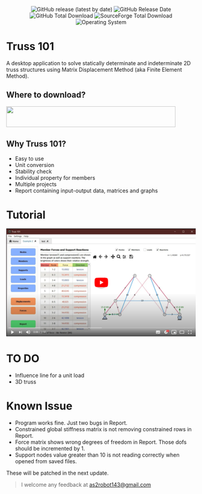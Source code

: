 <p align="center">
  <img alt="GitHub release (latest by date)" src="https://img.shields.io/github/v/release/MShawon/Truss-101?color=success&style=plastic">
  <img alt="GitHub Release Date" src="https://img.shields.io/github/release-date/MShawon/Truss-101?color=success&style=plastic">
  <img alt="GitHub Total Download" src="https://img.shields.io/github/downloads/MShawon/Truss-101/total?label=GitHub%20downloads&color=success&style=plastic">
  <img alt="SourceForge Total Download" src="https://img.shields.io/sourceforge/dt/truss-101?label=SourceForge%20downloads&color=success&style=plastic">
  <img alt="Operating System" src="https://img.shields.io/badge/OS-Windows-success?style=plastic">
</p>

# Truss 101
A desktop application to solve statically determinate and indeterminate 2D truss structures using Matrix Displacement Method (aka Finite Element Method).

## Where to download?
<p align='left'>
  <a href="https://github.com/MShawon/Truss-101/releases">
  <img src="https://img.shields.io/badge/v1.0.2-Download%20Truss%20101-green?logo=github&logoWidth=10&flat&logoColor=black" width="450" height="55">
  </a>
</p>

## Why Truss 101?
* Easy to use
* Unit conversion
* Stability check
* Individual property for members
* Multiple projects
* Report containing input-output data, matrices and graphs

# Tutorial 

[![YouTube video](Tutorial/YouTube_photo.png)](https://www.youtube.com/watch?v=5yi33cXewrU)


# TO DO

* Influence line for a unit load
* 3D truss

# Known Issue
* Program works fine. Just two bugs in Report.
* Constrained global stiffness matrix is not removing constrained rows in Report.
* Force matrix shows wrong degrees of freedom in Report. Those dofs should be incremented by 1.
* Support nodes value greater than 10 is not reading correctly when opened from saved files.

These will be patched in the next update.

> I welcome any feedback at as2robot143@gmail.com


